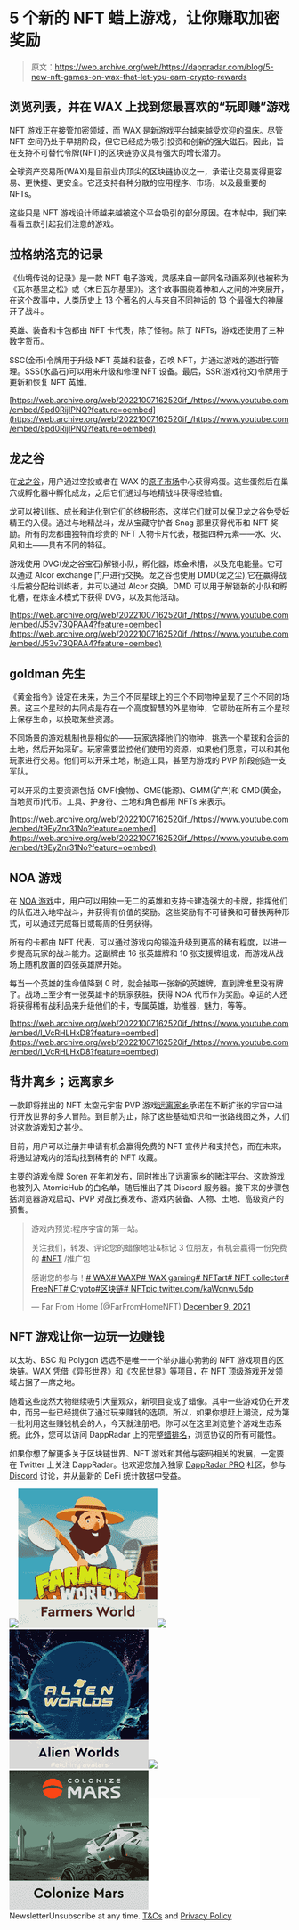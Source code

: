 # 5 个新的 NFT 蜡上游戏，让你赚取加密奖励

> 原文：<https://web.archive.org/web/https://dappradar.com/blog/5-new-nft-games-on-wax-that-let-you-earn-crypto-rewards>

## 浏览列表，并在 WAX 上找到您最喜欢的“玩即赚”游戏

NFT 游戏正在接管加密领域，而 WAX 是新游戏平台越来越受欢迎的温床。尽管 NFT 空间仍处于早期阶段，但它已经成为吸引投资和创新的强大磁石。因此，旨在支持不可替代令牌(NFT)的区块链协议具有强大的增长潜力。

全球资产交易所(WAX)是目前业内顶尖的区块链协议之一，承诺让交易变得更容易、更快捷、更安全。它还支持各种分散的应用程序、市场，以及最重要的 NFTs。

这些只是 NFT 游戏设计师越来越被这个平台吸引的部分原因。在本帖中，我们来看看五款引起我们注意的游戏。

## 拉格纳洛克的记录

《仙境传说的记录》是一款 NFT 电子游戏，灵感来自一部同名动画系列(也被称为《瓦尔基里之松》或《末日瓦尔基里》)。这个故事围绕着神和人之间的冲突展开，在这个故事中，人类历史上 13 个著名的人与来自不同神话的 13 个最强大的神展开了战斗。

英雄、装备和卡包都由 NFT 卡代表，除了怪物。除了 NFTs，游戏还使用了三种数字货币。

SSC(金币)令牌用于升级 NFT 英雄和装备，召唤 NFT，并通过游戏的道进行管理。SSS(水晶石)可以用来升级和修理 NFT 设备。最后，SSR(游戏符文)令牌用于更新和恢复 NFT 英雄。

[https://web.archive.org/web/20221007162520if_/https://www.youtube.com/embed/8pd0RijIPNQ?feature=oembed](https://web.archive.org/web/20221007162520if_/https://www.youtube.com/embed/8pd0RijIPNQ?feature=oembed)

## 龙之谷

在[龙之谷](https://web.archive.org/web/20221007162520/https://dappradar.com/wax/games/dragons-valley)，用户通过空投或者在 WAX 的[原子市场](https://web.archive.org/web/20221007162520/https://dappradar.com/multichain/marketplaces/atomicmarket)中心获得鸡蛋。这些蛋然后在巢穴或孵化器中孵化成龙，之后它们通过与地精战斗获得经验值。

龙可以被训练、成长和进化到它们的终极形态，这样它们就可以保卫龙之谷免受妖精王的入侵。通过与地精战斗，龙从宝藏守护者 Snag 那里获得代币和 NFT 奖励。所有的龙都由独特而珍贵的 NFT 人物卡片代表，根据四种元素——水、火、风和土——具有不同的特征。

游戏使用 DVG(龙之谷宝石)解锁小队，孵化器，炼金术槽，以及充电能量。它可以通过 Alcor exchange 门户进行交换。龙之谷也使用 DMD(龙之尘),它在赢得战斗后被分配给训练者，并可以通过 Alcor 交换。DMD 可以用于解锁新的小队和孵化槽，在炼金术模式下获得 DVG，以及其他活动。

[https://web.archive.org/web/20221007162520if_/https://www.youtube.com/embed/J53v73QPAA4?feature=oembed](https://web.archive.org/web/20221007162520if_/https://www.youtube.com/embed/J53v73QPAA4?feature=oembed)

## goldman 先生

《黄金指令》设定在未来，为三个不同星球上的三个不同物种呈现了三个不同的场景。这三个星球的共同点是存在一个高度智慧的外星物种，它帮助在所有三个星球上保存生命，以换取某些资源。

不同场景的游戏机制也是相似的——玩家选择他们的物种，挑选一个星球和合适的土地，然后开始采矿。玩家需要监控他们使用的资源，如果他们愿意，可以和其他玩家进行交易。他们可以开采土地，制造工具，甚至为游戏的 PVP 阶段创造一支军队。

可以开采的主要资源包括 GMF(食物)、GME(能源)、GMM(矿产)和 GMD(黄金，当地货币)代币。工具、护身符、土地和角色都用 NFTs 来表示。

[https://web.archive.org/web/20221007162520if_/https://www.youtube.com/embed/t9EyZnr31No?feature=oembed](https://web.archive.org/web/20221007162520if_/https://www.youtube.com/embed/t9EyZnr31No?feature=oembed)

## NOA 游戏

在 [NOA 游戏](https://web.archive.org/web/20221007162520/https://dappradar.com/wax/games/noa-game)中，用户可以用独一无二的英雄和支持卡建造强大的卡牌，指挥他们的队伍进入地牢战斗，并获得有价值的奖励。这些奖励有不可替换和可替换两种形式，可以通过完成每日或每周的任务获得。

所有的卡都由 NFT 代表，可以通过游戏内的锻造升级到更高的稀有程度，以进一步提高玩家的战斗能力。这副牌由 16 张英雄牌和 10 张支援牌组成，而游戏从战场上随机放置的四张英雄牌开始。

每当一个英雄的生命值降到 0 时，就会抽取一张新的英雄牌，直到牌堆里没有牌了。战场上至少有一张英雄卡的玩家获胜，获得 NOA 代币作为奖励。幸运的人还将获得稀有战利品来升级他们的卡，专属英雄，助推器，魅力，等等。

[https://web.archive.org/web/20221007162520if_/https://www.youtube.com/embed/l_VcRHLHxD8?feature=oembed](https://web.archive.org/web/20221007162520if_/https://www.youtube.com/embed/l_VcRHLHxD8?feature=oembed)

## 背井离乡；远离家乡

一款即将推出的 NFT 太空元宇宙 PVP 游戏[远离家乡](https://web.archive.org/web/20221007162520/https://dappradar.com/wax/games/far-from-home)承诺在不断扩张的宇宙中进行开放世界的多人冒险。到目前为止，除了这些基础知识和一张路线图之外，人们对这款游戏知之甚少。

目前，用户可以注册并申请有机会赢得免费的 NFT 宣传片和支持包，而在未来，将通过游戏内的活动找到稀有的 NFT 收藏。

主要的游戏令牌 Soren 在年初发布，同时推出了远离家乡的赌注平台。这款游戏也被列入 AtomicHub 的白名单，随后推出了其 Discord 服务器。接下来的步骤包括浏览器游戏启动、PVP 对战比赛发布、游戏内装备、人物、土地、高级资产的预售。

> 游戏内预览:程序宇宙的第一站。
> 
> 关注我们，转发、评论您的蜡像地址&标记 3 位朋友，有机会赢得一份免费的 [#NFT](https://web.archive.org/web/20221007162520/https://twitter.com/hashtag/NFT?src=hash&ref_src=twsrc%5Etfw) /推广包
> 
> 感谢您的参与！[# WAX](https://web.archive.org/web/20221007162520/https://twitter.com/hashtag/WAX?src=hash&ref_src=twsrc%5Etfw)[# WAXP](https://web.archive.org/web/20221007162520/https://twitter.com/hashtag/WAXP?src=hash&ref_src=twsrc%5Etfw)[# WAX gaming](https://web.archive.org/web/20221007162520/https://twitter.com/hashtag/WAXgaming?src=hash&ref_src=twsrc%5Etfw)[# NFTart](https://web.archive.org/web/20221007162520/https://twitter.com/hashtag/NFTart?src=hash&ref_src=twsrc%5Etfw)[# NFT collector](https://web.archive.org/web/20221007162520/https://twitter.com/hashtag/NFTcollector?src=hash&ref_src=twsrc%5Etfw)[# FreeNFT](https://web.archive.org/web/20221007162520/https://twitter.com/hashtag/FreeNFT?src=hash&ref_src=twsrc%5Etfw)[# Crypto](https://web.archive.org/web/20221007162520/https://twitter.com/hashtag/Crypto?src=hash&ref_src=twsrc%5Etfw)[#区块链](https://web.archive.org/web/20221007162520/https://twitter.com/hashtag/Blockchain?src=hash&ref_src=twsrc%5Etfw)[# NFT](https://web.archive.org/web/20221007162520/https://twitter.com/hashtag/NFT?src=hash&ref_src=twsrc%5Etfw)[pic.twitter.com/kaWqnwu5dp](https://web.archive.org/web/20221007162520/https://t.co/kaWqnwu5dp)
> 
> — Far From Home (@FarFromHomeNFT) [December 9, 2021](https://web.archive.org/web/20221007162520/https://twitter.com/FarFromHomeNFT/status/1469075336453308419?ref_src=twsrc%5Etfw)

## NFT 游戏让你一边玩一边赚钱

以太坊、BSC 和 Polygon 远远不是唯一一个举办雄心勃勃的 NFT 游戏项目的区块链。WAX 凭借《异形世界》和《农民世界》等项目，在 NFT 顶级游戏开发领域占据了一席之地。

随着这些庞然大物继续吸引大量观众，新项目变成了蜡像。其中一些游戏仍在开发中，而另一些已经提供了通过玩来赚钱的选项。所以，如果你想赶上潮流，成为第一批利用这些赚钱机会的人，今天就注册吧。你可以在这里浏览整个游戏生态系统。此外，您可以访问 DappRadar 上的完整[蜡排名](https://web.archive.org/web/20221007162520/https://dappradar.com/rankings/protocol/wax)，浏览协议的所有可能性。

如果你想了解更多关于区块链世界、NFT 游戏和其他与密码相关的发展，一定要在 Twitter 上关注 DappRadar。也欢迎您加入独家 [DappRadar PRO](https://web.archive.org/web/20221007162520/https://dappradar.com/token/pro) 社区，参与 [Discord](https://web.archive.org/web/20221007162520/https://discord.gg/4ybbssrHkm) 讨论，并从最新的 DeFi 统计数据中受益。

[](https://web.archive.org/web/20221007162520/https://dappradar.com/wax/games/farmers-world)[![](img/87befc4a1e42119d30e207f259589417.png)<picture>![](img/529d9e0a94ef73da358f2579bbafc0e5.png)</picture>](https://web.archive.org/web/20221007162520/https://dappradar.com/wax/games/farmers-world)[](https://web.archive.org/web/20221007162520/https://dappradar.com/wax/games/alien-worlds-1)[![](img/87befc4a1e42119d30e207f259589417.png)<picture>![](img/f9be1db39a442e692e7bd995e8f36d3f.png)</picture>](https://web.archive.org/web/20221007162520/https://dappradar.com/wax/games/alien-worlds-1)[](https://web.archive.org/web/20221007162520/https://dappradar.com/rankings/protocol/wax/category/games)[![](img/87befc4a1e42119d30e207f259589417.png)<picture>![](img/cba22acb406e5ae100025396cfcf80d1.png)</picture>](https://web.archive.org/web/20221007162520/https://dappradar.com/rankings/protocol/wax/category/games)![](img/6d5a4a2d609c56e1a5771717e54ba759.png) NewsletterUnsubscribe at any time. [T&Cs](https://web.archive.org/web/20221007162520/https://dappradar.com/terms) and [Privacy Policy](https://web.archive.org/web/20221007162520/https://dappradar.com/privacy-policy)